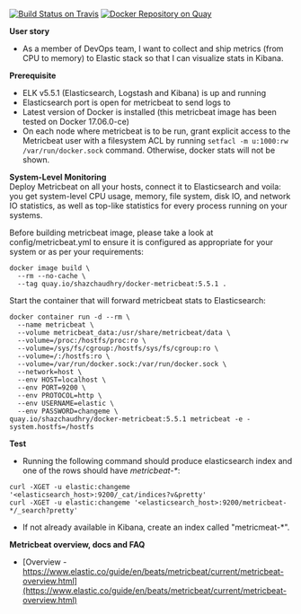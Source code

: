 [![Build Status on Travis](https://travis-ci.org/shazChaudhry/docker-metricbeat.svg?branch=master)](https://travis-ci.org/shazChaudhry/docker-metricbeat "Build Status on Travis")
[![Docker Repository on Quay](https://quay.io/repository/shazchaudhry/docker-metricbeat/status "Docker Repository on Quay")](https://quay.io/repository/shazchaudhry/docker-metricbeat)

**User story**
* As a member of DevOps team, I want to collect and ship metrics (from CPU to memory) to Elastic stack so that I can visualize stats in Kibana.

**Prerequisite**
* ELK v5.5.1 (Elasticsearch, Logstash and Kibana) is up and running
* Elasticsearch port is open for metricbeat to send logs to
* Latest version of Docker is installed (this metricbeat image has been tested on Docker 17.06.0-ce)
* On each node where metricbeat is to be run, grant explicit access to the Metricbeat user with a filesystem ACL by running `setfacl -m u:1000:rw /var/run/docker.sock` command. Otherwise, docker stats will not be shown.


**System-Level Monitoring**<br>
Deploy Metricbeat on all your hosts, connect it to Elasticsearch and voila: you get system-level CPU usage, memory, file system, disk IO, and network IO statistics, as well as top-like statistics for every process running on your systems.

Before building metricbeat image, please take a look at config/metricbeat.yml to ensure it is configured as appropriate for your system or as per your requirements:
```
docker image build \
  --rm --no-cache \
  --tag quay.io/shazchaudhry/docker-metricbeat:5.5.1 .
```
Start the container that will forward metricbeat stats to Elasticsearch:
```
docker container run -d --rm \
  --name metricbeat \
  --volume metricbeat_data:/usr/share/metricbeat/data \
  --volume=/proc:/hostfs/proc:ro \
  --volume=/sys/fs/cgroup:/hostfs/sys/fs/cgroup:ro \
  --volume=/:/hostfs:ro \
  --volume=/var/run/docker.sock:/var/run/docker.sock \
  --network=host \
  --env HOST=localhost \
  --env PORT=9200 \
  --env PROTOCOL=http \
  --env USERNAME=elastic \
  --env PASSWORD=changeme \
quay.io/shazchaudhry/docker-metricbeat:5.5.1 metricbeat -e -system.hostfs=/hostfs
```

**Test**
* Running the following command should produce elasticsearch index and one of the rows should have _metricbeat-*_:
```
curl -XGET -u elastic:changeme '<elasticsearch_host>:9200/_cat/indices?v&pretty'
curl -XGET -u elastic:changeme '<elasticsearch_host>:9200/metricbeat-*/_search?pretty'
```
* If not already available in Kibana, create an index called "metricmeat-*".

**Metricbeat overview, docs and FAQ**

* [Overview - https://www.elastic.co/guide/en/beats/metricbeat/current/metricbeat-overview.html](https://www.elastic.co/guide/en/beats/metricbeat/current/metricbeat-overview.html)

